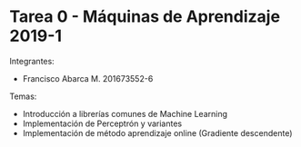 # Tarea 0 - Máquinas de Aprendizaje 2019-1

Integrantes:
  - Francisco Abarca M. 201673552-6

Temas:
 - Introducción a librerías comunes de Machine Learning
 - Implementación de Perceptrón y variantes
 - Implementación de método aprendizaje online (Gradiente descendente)
